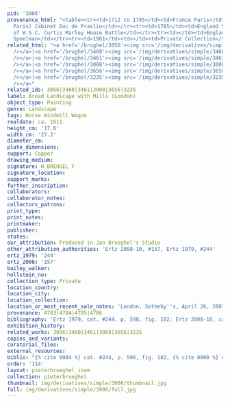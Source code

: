 ```yaml
---
pid: '3006'
provenance_html: "<table><tr><td>1712 to 1785</td><td>France Paris</td><td>(Possibly
  Paris) Cabinet Duc de Praslin</td></tr><tr><td>1785</td><td>England Sussex</td><td>Collection
  of W.S.C. Curtis Marley House Battle</td></tr><tr><td></td><td>England London</td><td>Gallery
  Speelman</td></tr><tr><td>1961</td><td></td><td>Private Collection</td></tr></table>"
related_html: "<a href='/brughel/3056'><img src='/img/derivatives/simple/3056/thumbnail.jpg'
  /></a>|<a href='/brughel/3460'><img src='/img/derivatives/simple/3460/thumbnail.jpg'
  /></a>|<a href='/brughel/3461'><img src='/img/derivatives/simple/3461/thumbnail.jpg'
  /></a>|<a href='/brughel/3008'><img src='/img/derivatives/simple/3008/thumbnail.jpg'
  /></a>|<a href='/brughel/3656'><img src='/img/derivatives/simple/3656/thumbnail.jpg'
  /></a>|<a href='/brughel/3235'><img src='/img/derivatives/simple/3235/thumbnail.jpg'
  /></a>"
related_ids: 3056|3460|3461|3008|3656|3235
label: Broad Landscape with Mills (London)
object_type: Painting
genre: Landscape
tags: Horse Windmill Wagon
realdate: ca. 1611
height_cm: '17.6'
width_cm: '27.2'
diameter_cm: 
plate_dimensions: 
support: Copper
drawing_medium: 
signature: H BREUGEL F
signature_location: 
support_marks: 
further_inscription: 
collaborators: 
collaborator_notes: 
collectors_patrons: 
print_type: 
print_notes: 
printmaker: 
publisher: 
states: 
our_attribution: Produced in Jan Brueghel's Studio
other_attribution_authorities: 'Ertz 2008-10, #157, Ertz 1979, #244'
ertz_1979: '244'
ertz_2008: '157'
bailey_walker: 
hollstein_no: 
collection_type: Private
location_country: 
location_city: 
location_collection: 
location_or_most_recent_sale_notes: 'London, Sotheby''s, April 26, 2007, inv. #3'
provenance: 4783|4784|4785|4786
bibliography: 'Ertz 1979, cat. #244, p. 598, fig. 182; Ertz 2008-10, cat. #157'
exhibition_history: 
related_works: 3056|3460|3461|3008|3656|3235
copies_and_variants: 
curatorial_files: 
external_resources: 
biblio: "{% cite 9004 %} cat. #244, p. 598, fig. 182, {% cite 8900 %} cat. #157"
order: '114'
layout: pieterbrueghel_item
collection: pieterbrueghel
thumbnail: img/derivatives/simple/3006/thumbnail.jpg
full: img/derivatives/simple/3006/full.jpg
---
```

